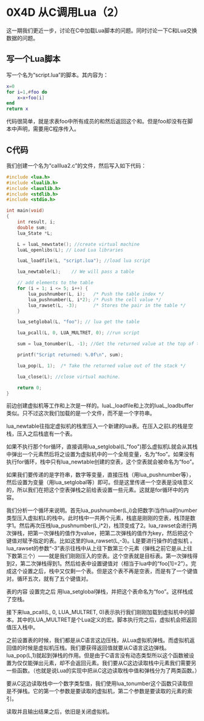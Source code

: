 # 0X4D 从C调用Lua（2）

这一期我们更近一步，讨论在C中加载Lua脚本的问题。同时讨论一下C和Lua交换数据的问题。

## 写一个Lua脚本

写一个名为“script.lua”的脚本。其内容为：

```lua
x=0
for i=1,#foo do
    x=x+foo[i]
end
return x
```

代码很简单，就是求表foo中所有成员的和然后返回这个和。但是foo却没有在脚本中声明，需要用C程序传入。

## C代码

我们创建一个名为“calllua2.c”的文件，然后写入如下代码：

```C
#include <lua.h>
#include <lualib.h>
#include <lauxlib.h>
#include <stdlib.h>
#include <stdio.h>

int main(void)
{
    int result, i;
    double sum;
    lua_State *L;

    L = luaL_newstate(); //create virtual machine
    luaL_openlibs(L); // Load Lua libraries

    luaL_loadfile(L, "script.lua"); //load lua script

    lua_newtable(L);    // We will pass a table

    // add elements to the table
    for (i = 1; i <= 5; i++) {
        lua_pushnumber(L, i);   /* Push the table index */
        lua_pushnumber(L, i*2); /* Push the cell value */
        lua_rawset(L, -3);      /* Stores the pair in the table */
    }

    lua_setglobal(L, "foo"); // lua get the table

    lua_pcall(L, 0, LUA_MULTRET, 0); //run script

    sum = lua_tonumber(L, -1); //Get the returned value at the top of the stack (index -1)

    printf("Script returned: %.0f\n", sum);

    lua_pop(L, 1);  /* Take the returned value out of the stack */

    lua_close(L); //close virtual machine.

    return 0;
}
```

前边创建虚拟机等工作和上次是一样的。luaL_loadfile和上次的luaL_loadbuffer类似。只不过这次我们加载的是一个文件，而不是一个字符串。

lua_newtable往指定虚拟机的栈里压入一个新建的lua表。在压入之前L的栈是空栈，压入之后栈底有一个表。

如果不执行那个for循环，直接调用lua_setglobal(L,"foo")那么虚拟机L就会从其栈中弹出一个元素然后将之设置为虚拟机中的一个全局变量，名为“foo”。如果没有执行for循环，栈中只有lua_newtable创建的空表，这个空表就会被命名为“foo”。

如果我们要传递的是字符串，数字等变量，直接压栈（用lua_pushnumber等），然后设置为变量（用lua_setglobal等）即可。但是这里传递一个空表是没啥意义的，所以我们在把这个空表弹栈之前给表设置一些元素。这就是for循环中的内容。

我们分析一个循环来说明。首先lua_pushnumber(L,i)会把数字i当作lua的number类型压入虚拟机L的栈中。此时栈中一共两个元素，栈底是刚刚的空表，栈顶是数字1。然后再次压栈lua_pushnumber(L,i*2)，栈顶变成了2。lua_rawset会进行两次弹栈，把第一次弹栈的值作为value，把第二次弹栈的值作为key，然后把这个键值对赋予指定的表。比如这里的lua_rawset(L,-3)。L是要进行操作的虚拟机 。lua_rawset的参数“-3”表示往栈中从上往下数第三个元素（弹栈之前它是从上往下数第三个）——就是我们刚刚压入的空表。这个空表就是目标表。第一次弹栈得到2，第二次弹栈得到1。然后给表中设置键值对（相当于lua中的“foo[1]=2”）。完成这个设置之后，栈中又仅剩一个表。但是这个表不再是空表，而是有了一个键值对。循环五次，就有了五个键值对。

表的内容 设置完之后 用lua_setglobal弹栈，并把这个表命名为“foo”。这样栈成了空栈。

接下来lua_pcall(L, 0, LUA_MULTRET, 0)表示执行我们刚刚加载到虚拟机中的脚本。其中的LUA_MULTRET是个Lua定义的宏。脚本执行完之后，虚拟机会把返回值压入栈中。

之前设置表的时候，我们都是从C语言这边压栈，从Lua虚拟机弹栈。而虚拟机返回值的时候是虚拟机压栈。我们要获得返回值就要从C语言这边弹栈。lua_pop(L,1)就起到弹栈的作用。但是由于C语言没有动态类型所以这个函数被设置为仅仅能弹出元素，却不会返回元素。我们要从C这边读取栈中元素我们需要另一些函数。（也就是说Lua的实现中把从C这边读取栈中值和弹栈分为了两类函数。）

要从C这边读取栈中一个数字类型值，我们使用lua_tonumber这个函数只读取但是不弹栈。它的第一个参数是要读取的虚拟机，第二个参数是要读取的元素的索引。

读取并且输出结果之后，依旧是关闭虚拟机。
